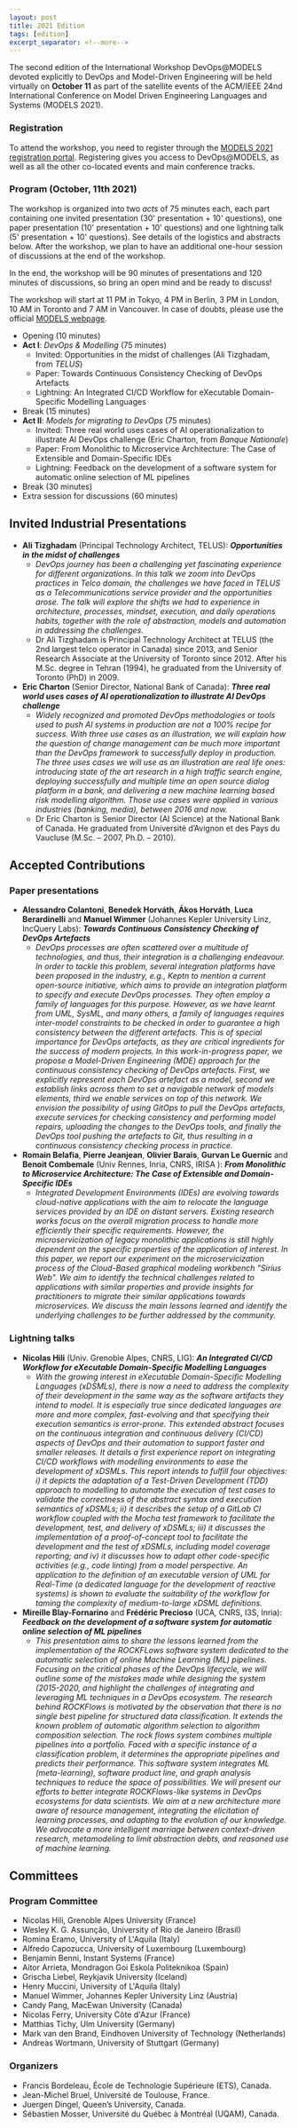 ```yaml
---
layout: post
title: 2021 Edition
tags: [edition]
excerpt_separator: <!--more-->
---
```


The second edition of the International Workshop DevOps@MODELS devoted explicitly to DevOps and Model-Driven Engineering will be held virtually on **October 11** as part of the satellite events of the ACM/IEEE 24nd International Conference on Model Driven Engineering Languages and Systems (MODELS 2021).

<!--more-->

### Registration

To attend the workshop, you need to register through the [MODELS 2021 registration portal](https://conf.researchr.org/attending/models-2021/Registration). Registering gives you access to DevOps@MODELS, as well as all the other co-located events and main conference tracks.

### Program (October, 11th 2021)

The workshop is organized into two _acts_ of 75 minutes each, each part containing one invited presentation (30' presentation + 10' questions), one paper presentation (10' presentation + 10' questions) and one lightning talk (5' presentation + 10' questions). See details of the logistics and abstracts below. After the workshop, we plan to have an additional one-hour session of discussions at the end of the workshop. 

In the end, the workshop will be 90 minutes of presentations and 120 minutes of discussions, so bring an open mind and be ready to discuss!

The workshop will start at 11 PM in Tokyo, 4 PM in Berlin, 3 PM in London, 10 AM in Toronto and 7 AM in Vancouver. In case of doubts, please use the official [MODELS webpage](https://conf.researchr.org/info/models-2021/program-overview).

  - Opening (10 minutes)
  - **Act I**: _DevOps & Modelling_ (75 minutes)
    - Invited: Opportunities in the midst of challenges (Ali Tizghadam, from _TELUS_)
    - Paper: Towards Continuous Consistency Checking of DevOps Artefacts
    - Lightning: An Integrated CI/CD Workflow for eXecutable Domain-Specific Modelling Languages
  - Break (15 minutes)
  - **Act II**: _Models for migrating to DevOps_ (75 minutes)
    - Invited: Three real world uses cases of AI operationalization to illustrate AI DevOps challenge (Eric Charton, from _Banque Nationale_)
    - Paper: From Monolithic to Microservice Architecture: The Case of Extensible and Domain-Specific IDEs
    - Lightning: Feedback on the development of a software system for automatic online selection of ML pipelines
  - Break (30 minutes)
  - Extra session for discussions (60 minutes)



## Invited Industrial Presentations

  - **Ali Tizghadam** (Principal Technology Architect, TELUS): **_Opportunities in the midst of challenges_**
    - _DevOps journey has been a challenging yet fascinating experience for different organizations. In this talk we zoom into DevOps practices in Telco domain, the challenges we have faced in TELUS as a Telecommunications service provider and the opportunities arose. The talk will explore the shifts we had to experience in architecture, processes, mindset, execution, and daily operations habits, together with the role of abstraction, models and automation in addressing the challenges._
    - Dr Ali Tizghadam is Principal Technology Architect at TELUS (the 2nd largest telco operator in Canada) since 2013, and Senior Research Associate at the University of Toronto since 2012. After his M.Sc. degree in Tehran (1994), he graduated from the University of Toronto (PhD) in 2009.
  - **Eric Charton** (Senior Director, National Bank of Canada): **_Three real world uses cases of AI operationalization to illustrate AI DevOps challenge_**
    - _Widely recognized and promoted DevOps methodologies or tools used to push AI systems in production are not a 100% recipe for success. With three use cases as an illustration, we will explain how the question of change management can be much more important than the DevOps framework to successfully deploy in production. The three uses cases we will use as an illustration are real life ones: introducing state of the art research in a high traffic search engine, deploying successfully and multiple time an open source dialog platform in a bank, and delivering a new machine learning based risk modelling algorithm. Those use cases were applied in various industries (banking, media), between 2016 and now._
    - Dr Eric Charton is Senior Director (AI Science) at the National Bank of Canada. He graduated from Université d’Avignon et des Pays du Vaucluse (M.Sc. – 2007, Ph.D. – 2010).

## Accepted Contributions

### Paper presentations

  - **Alessandro Colantoni**, **Benedek Horváth**, **Ákos Horváth**, **Luca Berardinelli** and **Manuel Wimmer** (Johannes Kepler University Linz, IncQuery Labs): **_Towards Continuous Consistency Checking of DevOps Artefacts_**
    - _DevOps processes are often scattered over a multitude of technologies, and thus, their integration is a challenging endeavour. In order to tackle this problem, several integration platforms have been proposed in the industry, e.g., Keptn to mention a current open-source initiative, which aims to provide an integration platform to specify and execute DevOps processes. They often employ a family of languages for this purpose. However, as we have learnt from UML, SysML, and many others, a family of languages requires inter-model constraints to be checked in order to guarantee a high consistency between the different artefacts. This is of special importance for DevOps artefacts, as they are critical ingredients for the success of modern projects. In this work-in-progress paper, we propose a Model-Driven Engineering (MDE) approach for the continuous consistency checking of DevOps artefacts. First, we explicitly represent each DevOps artefact as a model, second we establish links across them to set a navigable network of models elements, third we enable services on top of this network. We envision the possibility of using GitOps to pull the DevOps artefacts, execute services for checking consistency and performing model repairs, uploading the changes to the DevOps tools, and finally the DevOps tool pushing the artefacts to Git, thus resulting in a continuous consistency checking process in practice._
  - **Romain Belafia**, **Pierre Jeanjean**, **Olivier Barais**, **Gurvan Le Guernic** and **Benoit Combemale** (Univ Rennes, Inria, CNRS, IRISA  ): **_From Monolithic to Microservice Architecture: The Case of Extensible and Domain-Specific IDEs_**
    - _Integrated Development Environments (IDEs) are evolving towards cloud-native applications with the aim to relocate the language services provided by an IDE on distant servers. Existing research works focus on the overall migration process to handle more efficiently their specific requirements. However, the microservicization of legacy monolithic applications is still highly dependent on the specific properties of the application of interest. In this paper, we report our experiment on the microservicization process of the Cloud-Based graphical modeling workbench "Sirius Web". We aim to identify the technical challenges related to applications with similar properties and provide insights for practitioners to migrate their similar applications towards microservices. We discuss the main lessons learned and identify the underlying challenges to be further addressed by the community._

### Lightning talks

  - **Nicolas Hili** (Univ. Grenoble Alpes, CNRS, LIG): **_An Integrated CI/CD Workflow for eXecutable Domain-Specific Modelling Languages_**
    - _With the growing interest in eXecutable Domain-Specific Modelling Languages (xDSMLs), there is now a need to address the complexity of their development in the same way as the software artifacts they intend to model. It is especially true since dedicated languages are more and more complex, fast-evolving and that specifying their execution semantics is error-prone. This extended abstract focuses on the continuous integration and continuous delivery (CI/CD) aspects of DevOps and their automation to support faster and smaller releases. It details a first experience report on integrating CI/CD workflows with modelling environments to ease the development of xDSMLs. This report intends to fulfill four objectives: i) it depicts the adaptation of a Test-Driven Development (TDD) approach to modelling to automate the execution of test cases to validate the correctness of the abstract syntax and execution semantics of xDSMLs; ii) it describes the setup of a GitLab CI workflow coupled with the Mocha test framework to facilitate the development, test, and delivery of xDSMLs; iii) it discusses the implementation of a proof-of-concept tool to facilitate the development and the test of xDSMLs, including model coverage reporting; and iv) it discusses how to adapt other code-specific activities (e.g., code linting) from a model perspective. An application to the definition of an executable version of UML for Real-Time (a dedicated language for the development of reactive systems) is shown to evaluate the suitability of the workflow for taming the complexity of medium-to-large xDSML definitions._
  - **Mireille Blay-Fornarino** and **Frédéric Precioso** (UCA, CNRS, I3S, Inria): **_Feedback on the development of a software system for automatic online selection of ML pipelines_**
    - _This presentation aims to share the lessons learned from the implementation of the ROCKFLows software system dedicated to the automatic selection of online Machine Learning (ML) pipelines. Focusing on the critical phases of the DevOps lifecycle, we will outline some of the mistakes made while designing the system (2015-2020, and highlight the challenges of integrating and leveraging ML techniques in a DevOps ecosystem. The research behind ROCKFlows is motivated by the observation that there is no single best pipeline for structured data classification. It extends the known problem of automatic algorithm selection to algorithm composition selection. The rock flows system combines multiple pipelines into a portfolio. Faced with a specific instance of a classification problem, it determines the appropriate pipelines and predicts their performance. This software system integrates ML (meta-learning), software product line, and graph analysis techniques to reduce the space of possibilities. We will present our efforts to better integrate ROCKFlows-like systems in DevOps ecosystems for data scientists. We aim at a new architecture more aware of resource management, integrating the elicitation of learning processes, and adapting to the evolution of our knowledge. We advocate a more intelligent marriage between context-driven research, metamodeling to limit abstraction debts, and reasoned use of machine learning._

## Committees

### Program Committee

- Nicolas Hili, Grenoble Alpes University (France)
- Wesley K. G. Assunção, University of Rio de Janeiro (Brasil)
- Romina Eramo, University of L'Aquila  (Italy)
- Alfredo Capozucca, University of Luxembourg (Luxembourg)
- Benjamin Benni, Instant Systems (France)
- Aitor Arrieta, Mondragon Goi Eskola Politeknikoa (Spain)
- Grischa Liebel, Reykjavik University (Iceland)
- Henry Muccini, University of L'Aquila (Italy)
- Manuel  Wimmer, Johannes Kepler University Linz (Austria)
- Candy Pang, MacEwan University (Canada)
- Nicolas Ferry, University Côte d'Azur (France)
- Matthias  Tichy, Ulm University (Germany)
- Mark  van den Brand,  Eindhoven University of Technology (Netherlands)
- Andreas Wortmann, University of Stuttgart (Germany)

### Organizers

  - Francis Bordeleau, École de Technologie Supérieure (ETS), Canada.
  - Jean-Michel Bruel, Université de Toulouse, France.
  - Juergen Dingel, Queen’s University, Canada.
  - Sébastien Mosser, Université du Québec à Montréal (UQAM), Canada.